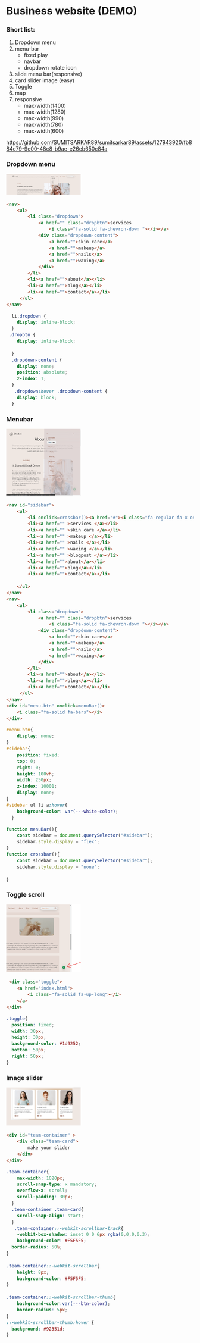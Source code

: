 # Business website (DEMO)

### Short list:
1. Dropdown menu
2. menu-bar
    - fixed play
    - navbar
    - dropdown rotate icon 
3. slide menu bar(responsive)
4. card slider image (easy)
5. Toggle 
6. map
7. responsive 
    - max-width(1400)
    - max-width(1280)
    - max-width(990)
    - max-width(780)
    - max-width(600)

https://github.com/SUMITSARKAR89/sumitsarkar89/assets/127943920/fb884c79-9e00-48c8-b9ae-e26eb650c84a

### Dropdown menu
<img src="./image/drpdown.png" width="200" height="" alt="picture" >

```html
<nav>
    <ul>
        <li class="dropdown">
            <a href="" class="dropbtn">services 
                <i class="fa-solid fa-chevron-down "></i></a>
            <div class="dropdown-content">
                <a href="">skin care</a>
                <a href="">makeup</a>
                <a href="">nails</a>
                <a href="">waxing</a>
            </div>
        </li>
        <li><a href="">about</a></li>
        <li><a href="">blog</a></li>
        <li><a href="">contact</a></li>
     </ul>      
</nav>
```
```css
  li.dropdown {
    display: inline-block;
  }
 .dropbtn {
    display: inline-block;
    
  }
  .dropdown-content {
    display: none;
    position: absolute;
    z-index: 1; 
  }
   .dropdown:hover .dropdown-content {
    display: block;
  }

```

### Menubar
<img src="./image/meubar.png" width="200" height="" alt="picture" >

```html
<nav id="sidebar">
    <ul>
        <li onclick=crossbar()><a href="#"><i class="fa-regular fa-x on"></i></a></li>
        <li><a href="" >services </a></li>
        <li><a href="" >skin care </a></li>
        <li><a href="" >makeup </a></li>
        <li><a href="" >nails </a></li>
        <li><a href="" >waxing </a></li>
        <li><a href="" >blogpost </a></li>
        <li><a href="">about</a></li>
        <li><a href="">blog</a></li>
        <li><a href="">contact</a></li>
                
    </ul>      
</nav>
<nav>
    <ul>
        <li class="dropdown">
            <a href="" class="dropbtn">services 
                <i class="fa-solid fa-chevron-down "></i></a>
            <div class="dropdown-content">
                <a href="">skin care</a>
                <a href="">makeup</a>
                <a href="">nails</a>
                <a href="">waxing</a>
            </div>
        </li>
        <li><a href="">about</a></li>
        <li><a href="">blog</a></li>
        <li><a href="">contact</a></li>
     </ul>      
</nav>
<div id="menu-btn" onclick=menuBar()>
    <i class="fa-solid fa-bars"></i>
</div>  
```

```css
#menu-btn{
    display: none;
}
#sidebar{
    position: fixed;
    top: 0;
    right: 0;
    height: 100vh;
    width: 250px;
    z-index: 10001;
    display: none;
}
#sidebar ul li a:hover{
    background-color: var(---white-color);
  }

```

```javaScript
function menuBar(){
    const sidebar = document.querySelector("#sidebar");
    sidebar.style.display = "flex";
}
function crossbar(){
    const sidebar = document.querySelector("#sidebar");
    sidebar.style.display = "none";

}

```

### Toggle scroll

<img src="./image/toggle.png" width="200" height="" alt="picture" >

```html
 <div class="toggle">
    <a href="index.html"> 
        <i class="fa-solid fa-up-long"></i>
    </a>
</div>
```

```css
.toggle{
  position: fixed;
  width: 30px;
  height: 30px;
  background-color: #1d9252;
  bottom: 50px;
  right: 50px;
}
```

### Image slider
<img src="./image/slider.png" width="200" height="" alt="picture" >

```html
<div id="team-container" >
    <div class="team-card">
        make your slider
    </div>
</div>

```

```css
.team-container{
    max-width: 1020px;
    scroll-snap-type: x mandatory;
    overflow-x: scroll;
    scroll-padding: 30px;
  }
  .team-container .team-card{
    scroll-snap-align: start;
  }
   .team-container::-webkit-scrollbar-track{
	-webkit-box-shadow: inset 0 0 6px rgba(0,0,0,0.3);
	background-color: #F5F5F5;
  border-radius: 50%;
}

.team-container::-webkit-scrollbar{
	height: 8px;
	background-color: #F5F5F5;
}

.team-container::-webkit-scrollbar-thumb{
	background-color:var(---btn-color); 
    border-radius: 5px;
}
::-webkit-scrollbar-thumb:hover {
  background: #92351d; 
}

```



